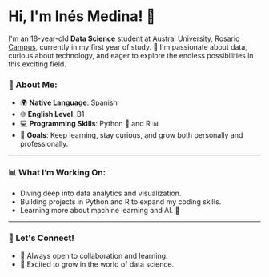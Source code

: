 # Hi, I'm Inés Medina! 👋



I'm an 18-year-old **Data Science** student at [Austral University, Rosario Campus](https://www.austral.edu.ar/rosario/), currently in my first year of study. 🚀 I'm passionate about data, curious about technology, and eager to explore the endless possibilities in this exciting field.

### 🌟 About Me:
- 🌍 **Native Language**: Spanish  
- 🌐 **English Level**: B1  
- 💻 **Programming Skills**: Python 🐍 and R 📊  
- 🎯 **Goals**: Keep learning, stay curious, and grow both personally and professionally.

---

### 📊 What I’m Working On:
- Diving deep into data analytics and visualization.
- Building projects in Python and R to expand my coding skills.
- Learning more about machine learning and AI. 🤖

---

### 🔗 Let's Connect!
- 💼 Always open to collaboration and learning.
- 🌱 Excited to grow in the world of data science.



<!---
IneMedina/IneMedina is a ✨ special ✨ repository because its `README.md` (this file) appears on your GitHub profile.
You can click the Preview link to take a look at your changes.
--->
